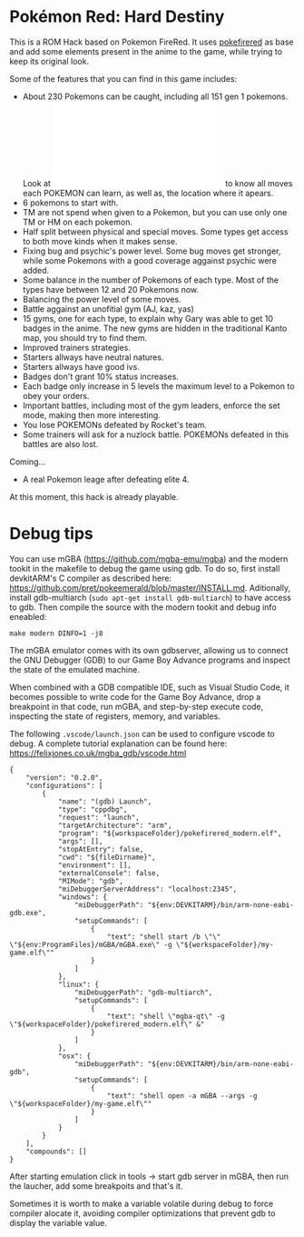 # Pokémon Red: Hard Destiny

This is a ROM Hack based on Pokemon FireRed. It uses [pokefirered](https://github.com/pret/pokefirered) as base and add some elements present in the anime to the game, while trying to keep its original look.

Some of the features that you can find in this game includes:
* About 230 Pokemons can be caught, including all 151 gen 1 pokemons. Look at ![pokemons_and_wild_encounters.md](pokemons_and_wild_encounters.md) to know all moves each POKEMON can learn, as well as, the location where it apears.
* 6 pokemons to start with.
* TM are not spend when given to a Pokemon, but you can use only one TM or HM on each pokemon.
* Half split between physical and special moves. Some types get access to both move kinds when it makes sense.
* Fixing bug and psychic's power level. Some bug moves get stronger, while some Pokemons with a good coverage aggainst psychic were added.
* Some balance in the number of Pokemons of each type. Most of the types have between 12 and 20 Pokemons now.
* Balancing the power level of some moves.
* Battle aggainst an unofitial gym (AJ, kaz, yas)
* 15 gyms, one for each type, to explain why Gary was able to get 10 badges in the anime. The new gyms are hidden in the traditional Kanto map, you should try to find them.
* Improved trainers strategies.
* Starters allways have neutral natures.
* Starters allways have good ivs.
* Badges don't grant 10% status increases.
* Each badge only increase in 5 levels the maximum level to a Pokemon to obey your orders.
* Important battles, including most of the gym leaders, enforce the set mode, making then more interesting.
* You lose POKEMONs defeated by Rocket's team.
* Some trainers will ask for a nuzlock battle. POKEMONs defeated in this battles are also lost.

Coming...
 * A real Pokemon leage after defeating elite 4.
 

At this moment, this hack is already playable.

# Debug tips

You can use mGBA (https://github.com/mgba-emu/mgba) and the modern tookit in the makefile to debug the game using gdb.
To do so, first install devkitARM's C compiler as described here: https://github.com/pret/pokeemerald/blob/master/INSTALL.md. Aditionally, install gdb-multiarch (`sudo apt-get install gdb-multiarch`) to have access to gdb.
Then compile the source with the modern tookit and debug info eneabled:

```
make modern DINFO=1 -j8
```

The mGBA emulator comes with its own gdbserver, allowing us to connect the GNU Debugger (GDB) to our Game Boy Advance programs and inspect the state of the emulated machine.

When combined with a GDB compatible IDE, such as Visual Studio Code, it becomes possible to write code for the Game Boy Advance, drop a breakpoint in that code, run mGBA, and step-by-step execute code, inspecting the state of registers, memory, and variables.

The following `.vscode/launch.json` can be used to configure vscode to debug. A complete tutorial explanation can be found here: https://felixjones.co.uk/mgba_gdb/vscode.html

```
{
    "version": "0.2.0",
    "configurations": [
        {
            "name": "(gdb) Launch",
            "type": "cppdbg",
            "request": "launch",
            "targetArchitecture": "arm",
            "program": "${workspaceFolder}/pokefirered_modern.elf",
            "args": [],
            "stopAtEntry": false,
            "cwd": "${fileDirname}",
            "environment": [],
            "externalConsole": false,
            "MIMode": "gdb",
            "miDebuggerServerAddress": "localhost:2345",
            "windows": {
                "miDebuggerPath": "${env:DEVKITARM}/bin/arm-none-eabi-gdb.exe",
                "setupCommands": [
                    {
                        "text": "shell start /b \"\" \"${env:ProgramFiles}/mGBA/mGBA.exe\" -g \"${workspaceFolder}/my-game.elf\""
                    }
                ]
            },
            "linux": {
                "miDebuggerPath": "gdb-multiarch",
                "setupCommands": [
                    {
                        "text": "shell \"mgba-qt\" -g \"${workspaceFolder}/pokefirered_modern.elf\" &"
                    }
                ]
            },
            "osx": {
                "miDebuggerPath": "${env:DEVKITARM}/bin/arm-none-eabi-gdb",
                "setupCommands": [
                    {
                        "text": "shell open -a mGBA --args -g \"${workspaceFolder}/my-game.elf\""
                    }
                ]
            }
        }
    ],
    "compounds": []
}
```

After starting emulation click in tools -> start gdb server in mGBA, then run the laucher, add some breakpoits and that's it.

Sometimes it is worth to make a variable volatile during debug to force compiler alocate it, avoiding compiler optimizations that prevent gdb to display the variable value. 
